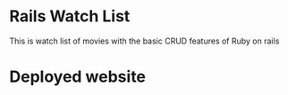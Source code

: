 # Rails Watch List

This is watch list of movies with the basic CRUD features of Ruby on rails

# Deployed website


